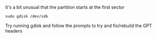 It's a bit unusual that the partition starts at the first sector

    sudo gdisk /dev/sdk

Try running gdisk and follow the prompts to try and fix/rebuild the GPT headers
